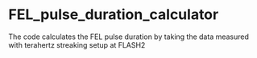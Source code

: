 # FEL_pulse_duration_calculator
The code calculates the FEL pulse duration by taking the data measured with terahertz streaking setup at FLASH2 
